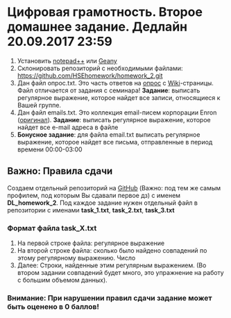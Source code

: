 # Цифровая грамотность. Второе домашнее задание. Дедлайн 20.09.2017 23:59
1. Установить [notepad++](https://notepad-plus-plus.org/) или [Geany](https://www.geany.org/)
2. Склонировать репозиторий с необходимыми файлами: https://github.com/HSEhomework/homework_2.git
2. Дан файл опрос.txt. Это часть ответов на [опрос](https://docs.google.com/forms/d/e/1FAIpQLSfpxfbIcvC3vLfVvRlmfoysZmR-COSlbGulmzrAFVz3EmoO0g/viewform) с [Wiki](http://wiki.cs.hse.ru/Цифровая_грамотность)-страницы. Файл отличается от задания с семинара! **Задание**: выписать регулярное выражение, которое найдет все записи, относящиеся к Вашей группе. 
3. Дан файл emails.txt. Это коллекция email-писем корпорации Enron ([оригинал](https://www.kaggle.com/wcukierski/enron-email-dataset#_=_)). **Задание**: выписать регулярное выражение, которое найдет все e-mail адреса в файле
4. **Бонусное задание**: для файла email.txt выписать регулярное выражение, которое найдет все письма, отправленные в период времени 00:00-03:00

## Важно: Правила сдачи
Создаем отдельный репозиторий на [GitHub](https://github.com/) (Важно: под тем же самым профилем, под которым Вы сдавали первое дз) с именем **DL_homework_2**. Под каждое задание нужен отдельный файл в репозитории с именами **task_1.txt**, **task_2.txt**, **task_3.txt**
### Формат файла task_X.txt
1. На первой строке файла: регулярное выражение
2. На второй строке файла: сколько было найдено совпадений по этому регулярному выражению. Число
3. Далее: Строки, найденные этим регулярным выражением. (Во втором задании совпадений будет много, это упражнение на работу с большим объемом данных).

### Внимание: При нарушении правил сдачи задание может быть оценено в 0 баллов!
